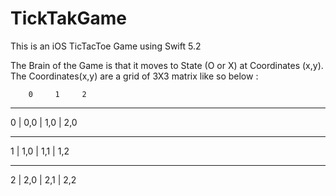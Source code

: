 # TickTakGame
This is an iOS TicTacToe Game using Swift 5.2

The Brain of the Game is that it moves to State (O or X) at Coordinates (x,y). 
The Coordinates(x,y) are a grid of 3X3 matrix like so below : 


        0     1     2
  ____________________

0     | 0,0  | 1,0  | 2,0 
  ____________________

1    | 1,0  | 1,1  | 1,2   
  ____________________

2    | 2,0  | 2,1  | 2,2
